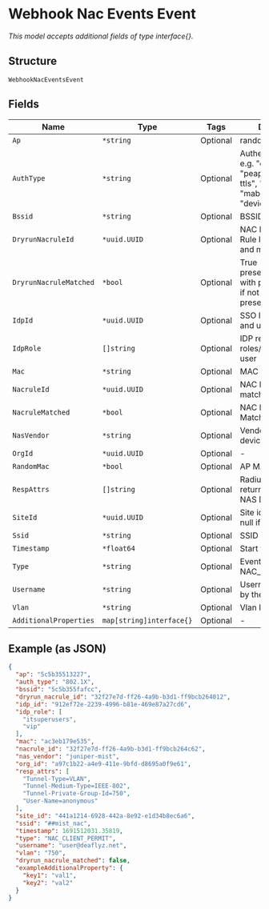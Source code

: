 
# Webhook Nac Events Event

*This model accepts additional fields of type interface{}.*

## Structure

`WebhookNacEventsEvent`

## Fields

| Name | Type | Tags | Description |
|  --- | --- | --- | --- |
| `Ap` | `*string` | Optional | random mac |
| `AuthType` | `*string` | Optional | Authentication type, e.g. "eap-tls", "peap-tls", "eap-ttls", "eap-teap", "mab", "psk", "device-auth" |
| `Bssid` | `*string` | Optional | BSSID |
| `DryrunNacruleId` | `*uuid.UUID` | Optional | NAC Policy Dry Run Rule ID, if present and matched |
| `DryrunNacruleMatched` | `*bool` | Optional | True - if dryrun rule present and matched with priority, False - if not matched or not present |
| `IdpId` | `*uuid.UUID` | Optional | SSO ID, if present and used |
| `IdpRole` | `[]string` | Optional | IDP returned roles/groups for the user |
| `Mac` | `*string` | Optional | MAC address |
| `NacruleId` | `*uuid.UUID` | Optional | NAC Policy Rule ID, if matched |
| `NacruleMatched` | `*bool` | Optional | NAC Policy Rule Matched |
| `NasVendor` | `*string` | Optional | Vendor of NAS device |
| `OrgId` | `*uuid.UUID` | Optional | - |
| `RandomMac` | `*bool` | Optional | AP MAC |
| `RespAttrs` | `[]string` | Optional | Radius attributes returned by NAC to NAS Devive |
| `SiteId` | `*uuid.UUID` | Optional | Site id if assigned, null if not assigned |
| `Ssid` | `*string` | Optional | SSID |
| `Timestamp` | `*float64` | Optional | Start time, in epoch |
| `Type` | `*string` | Optional | Event type, e.g. NAC_CLIENT_PERMIT |
| `Username` | `*string` | Optional | Username presented by the client |
| `Vlan` | `*string` | Optional | Vlan ID |
| `AdditionalProperties` | `map[string]interface{}` | Optional | - |

## Example (as JSON)

```json
{
  "ap": "5c5b35513227",
  "auth_type": "802.1X",
  "bssid": "5c5b355fafcc",
  "dryrun_nacrule_id": "32f27e7d-ff26-4a9b-b3d1-ff9bcb264012",
  "idp_id": "912ef72e-2239-4996-b81e-469e87a27cd6",
  "idp_role": [
    "itsuperusers",
    "vip"
  ],
  "mac": "ac3eb179e535",
  "nacrule_id": "32f27e7d-ff26-4a9b-b3d1-ff9bcb264c62",
  "nas_vendor": "juniper-mist",
  "org_id": "a97c1b22-a4e9-411e-9bfd-d8695a0f9e61",
  "resp_attrs": [
    "Tunnel-Type=VLAN",
    "Tunnel-Medium-Type=IEEE-802",
    "Tunnel-Private-Group-Id=750",
    "User-Name=anonymous"
  ],
  "site_id": "441a1214-6928-442a-8e92-e1d34b8ec6a6",
  "ssid": "##mist_nac",
  "timestamp": 1691512031.35819,
  "type": "NAC_CLIENT_PERMIT",
  "username": "user@deaflyz.net",
  "vlan": "750",
  "dryrun_nacrule_matched": false,
  "exampleAdditionalProperty": {
    "key1": "val1",
    "key2": "val2"
  }
}
```

